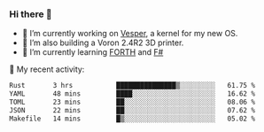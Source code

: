 ### Hi there 👋

<!--
**berkus/berkus** is a ✨ _special_ ✨ repository because its `README.md` (this file) appears on your GitHub profile.

Here are some ideas to get you started:

- 🔭 I’m currently working on ...
- 🌱 I’m currently learning ...
- 👯 I’m looking to collaborate on ...
- 🤔 I’m looking for help with ...
- 💬 Ask me about ...
- 📫 How to reach me: ...
- 😄 Pronouns: ...
- ⚡ Fun fact: ...
-->

- 🔭 I’m currently working on [Vesper](https://github.com/metta-systems/vesper), a kernel for my new OS.
- 🔭 I’m also building a Voron 2.4R2 3D printer.
- 🌱 I’m currently learning [FORTH](http://forth.com/starting-forth/) and [F#](https://fsharpforfunandprofit.com/)

💼 My recent activity:

<!--START_SECTION:waka-->

```txt
Rust       3 hrs           ███████████████▒░░░░░░░░░   61.75 %
YAML       48 mins         ████░░░░░░░░░░░░░░░░░░░░░   16.62 %
TOML       23 mins         ██░░░░░░░░░░░░░░░░░░░░░░░   08.06 %
JSON       22 mins         ██░░░░░░░░░░░░░░░░░░░░░░░   07.62 %
Makefile   14 mins         █▒░░░░░░░░░░░░░░░░░░░░░░░   05.02 %
```

<!--END_SECTION:waka-->

